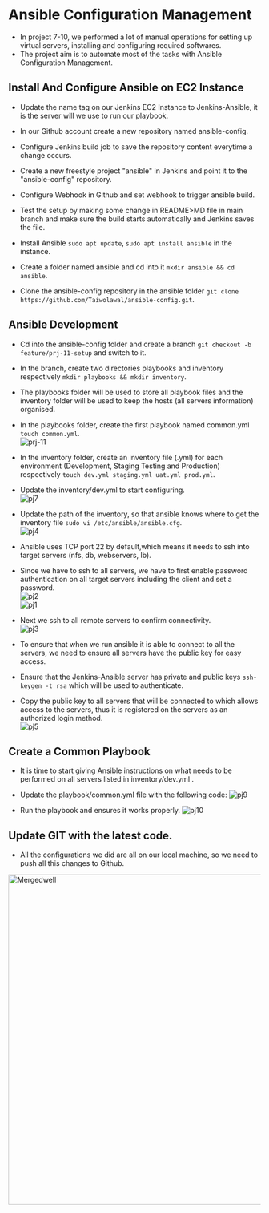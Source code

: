 # Ansible Configuration Management
- In project 7-10, we performed a lot of manual operations for setting up virtual servers, installing and configuring required softwares.
- The project aim is to automate most of the tasks with Ansible Configuration Management.

##  Install And Configure Ansible on EC2 Instance
- Update the name tag on our Jenkins EC2 Instance to Jenkins-Ansible, it is the server will we use to run our playbook.
- In our Github account create a new repository named ansible-config.
- Configure Jenkins build job to save the repository content everytime a change occurs.
- Create a new freestyle project "ansible" in Jenkins and point it to the "ansible-config" repository.  

- Configure Webhook in Github and set webhook to trigger ansible build. 

- Test the setup by making some change in README>MD file in main branch and make sure the build starts automatically and Jenkins saves the file.       


- Install Ansible `sudo apt update`, `sudo apt install ansible` in the instance.
- Create a folder named ansible and cd into it `mkdir ansible && cd ansible`.
- Clone the ansible-config repository in the ansible folder `git clone https://github.com/Taiwolawal/ansible-config.git`.

## Ansible Development
- Cd into the ansible-config folder and create a branch `git checkout -b feature/prj-11-setup` and switch to it.
- In the branch, create two directories playbooks and inventory respectively `mkdir playbooks && mkdir inventory`.
- The playbooks folder will be used to store all playbook files and the inventory folder will be used to keep the hosts (all servers information) organised.
- In the playbooks folder, create the first playbook named common.yml `touch common.yml`.     
![prj-11](https://user-images.githubusercontent.com/50557587/145277707-9387e7cc-87d1-4682-9841-208ad1d06570.PNG)

- In the inventory folder, create an inventory file (.yml) for each environment (Development, Staging Testing and Production) respectively `touch dev.yml staging.yml uat.yml prod.yml`.  
- Update the inventory/dev.yml to start configuring.  
![pj7](https://user-images.githubusercontent.com/50557587/145278980-9980320e-5df2-40b9-b82b-859d33aa085e.PNG)

- Update the path of the inventory, so that ansible knows where to get the inventory file `sudo vi /etc/ansible/ansible.cfg`.  
![pj4](https://user-images.githubusercontent.com/50557587/145282342-0960a3bf-df50-4aff-8a65-f5d5e937878e.PNG)

- Ansible uses TCP port 22 by default,which means it needs to ssh into target servers (nfs, db, webservers, lb).  
- Since we have to ssh to all servers, we have to first enable password authentication on all target servers including the client and set a password.    
![pj2](https://user-images.githubusercontent.com/50557587/145280409-9ffbd27a-22e2-4b3d-ab1b-c6c8faa018c4.PNG)   
![pj1](https://user-images.githubusercontent.com/50557587/145280461-f8764642-fb9c-4175-9b10-585a43e53293.PNG)  

- Next we ssh to all remote servers to confirm connectivity.   
![pj3](https://user-images.githubusercontent.com/50557587/145281084-791e16aa-1d34-4d24-b845-f7827255afb5.PNG)

- To ensure that when we run ansible it is able to connect to all the servers, we need to ensure all servers have the public key for easy access.

- Ensure that the Jenkins-Ansible server has private and public keys `ssh-keygen -t rsa` which will be used to authenticate.
- Copy the public key to all servers that will be connected to which allows access to the servers, thus it is registered on the servers as an authorized login method.  
![pj5](https://user-images.githubusercontent.com/50557587/145284622-c003a8bd-5094-42d6-a64e-3abb2cb58e8e.PNG)

## Create a Common Playbook
- It is time to start giving Ansible instructions on what needs to be performed on all servers listed in inventory/dev.yml .
- Update the playbook/common.yml file with the following code: 
![pj9](https://user-images.githubusercontent.com/50557587/145287408-1f01244e-9ddc-4b4a-9805-1197c0d4df57.PNG)

- Run the playbook and ensures it works properly. 
![pj10](https://user-images.githubusercontent.com/50557587/145287192-b1ed380a-9608-42e5-96e3-e08148b95f07.PNG)

## Update GIT with the latest code.
- All the configurations we did are all on our local machine, so we need to push all this changes to Github.  
<img width="659" alt="Mergedwell" src="https://user-images.githubusercontent.com/104162178/181064871-88c19bd4-2e4e-4038-a23c-3dd85bcb3d50.PNG">




